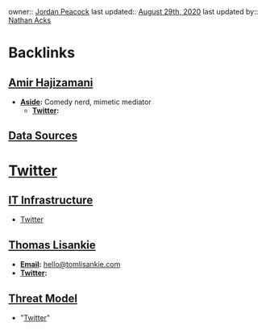 owner:: [Jordan Peacock](<Jordan Peacock.md>)
last updated:: [August 29th, 2020](<August 29th, 2020.md>)
last updated by:: [Nathan Acks](<Nathan Acks.md>)

# Backlinks
## [Amir Hajizamani](<Amir Hajizamani.md>)
- **[Aside](<Aside.md>):** Comedy nerd, mimetic mediator
    - **[Twitter](<Twitter.md>):**

## [Data Sources](<Data Sources.md>)
# [Twitter](<Twitter.md>)

## [IT Infrastructure](<IT Infrastructure.md>)
- [Twitter](<Twitter.md>)

## [Thomas Lisankie](<Thomas Lisankie.md>)
- **[Email](<Email.md>):** hello@tomlisankie.com
- **[Twitter](<Twitter.md>):**

## [Threat Model](<Threat Model.md>)
- "[Twitter](<Twitter.md>)"

